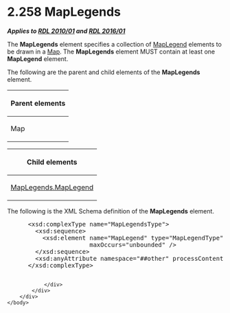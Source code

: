 <html dir="LTR" xmlns:mshelp="http://msdn.microsoft.com/mshelp" xmlns:ddue="http://ddue.schemas.microsoft.com/authoring/2003/5" xmlns:xlink="http://www.w3.org/1999/xlink" xmlns:tool="http://www.microsoft.com/tooltip">
    <head>
        <meta http-equiv="Content-Type" content="text/html; CHARSET=utf-8"></meta>
        <meta name="save" content="history"></meta>
        <title>2.258 MapLegends</title>
        <xml>
            <mshelp:toctitle title="2.258 MapLegends"></mshelp:toctitle>
            <mshelp:rltitle title="[MS-RDL]: MapLegends"></mshelp:rltitle>
            <mshelp:keyword index="A" term="08b818b5-0017-4623-a671-2d5b3b710187"></mshelp:keyword>
            <mshelp:attr name="DCSext.ContentType" value="open specification"></mshelp:attr>
            <mshelp:attr name="AssetID" value="08b818b5-0017-4623-a671-2d5b3b710187"></mshelp:attr>
            <mshelp:attr name="TopicType" value="kbRef"></mshelp:attr>
            <mshelp:attr name="DCSext.Title" value="[MS-RDL]: MapLegends" />
        </xml>
    </head>
    <body>
        <div id="header">
            <h1 class="heading">2.258 MapLegends</h1>
        </div>
        <div id="mainSection">
            <div id="mainBody">
                <div id="allHistory" class="saveHistory"></div>
                <div id="sectionSection0" class="section" name="collapseableSection">
                    

<p><b><i>Applies to </i></b><a href="3428e690-a348-4ec7-8a6a-8efb42d2cdee.md"><b><i>RDL 2010/01</i></b></a><b><i>
and </i></b><a href="52ce3983-2bfc-4e72-9359-42aaf5fe4509.md"><b><i>RDL 2016/01</i></b></a></p>

<p>The <b>MapLegends</b> element specifies a collection of <a href="71c7ce11-4e8a-433b-975a-731e089ea04f.md">MapLegend</a> elements to be
drawn in a <a href="fd166dd8-6772-4507-b3f6-50a2b7cfd6ac.md">Map</a>. The <b>MapLegends</b>
element MUST contain at least one <b>MapLegend</b> element.</p>

<p>The following are the parent and child elements of the <b>MapLegends</b>
element.</p>

<table>
 <thead>
  <tr>
   <th>
   <p>Parent elements</p>
   </th>
  </tr>
 </thead>
 <tr>
  <td>
  <p>Map</p>
  </td>
 </tr>
</table>

<p> </p>

<table>
 <thead>
  <tr>
   <th>
   <p>Child elements</p>
   </th>
  </tr>
 </thead>
 <tr>
  <td>
  <p><a href="f06abfe9-4841-45f7-bdf9-ad38af4e2562.md">MapLegends.MapLegend</a></p>
  </td>
 </tr>
</table>

<p>The following is the XML Schema definition of the <b>MapLegends</b>
element.</p>

<dl>
<dd>
<div><pre> &lt;xsd:complexType name=&quot;MapLegendsType&quot;&gt;
   &lt;xsd:sequence&gt;
     &lt;xsd:element name=&quot;MapLegend&quot; type=&quot;MapLegendType&quot; minOccurs=&quot;1&quot; 
                  maxOccurs=&quot;unbounded&quot; /&gt;
   &lt;/xsd:sequence&gt;
   &lt;xsd:anyAttribute namespace=&quot;##other&quot; processContents=&quot;lax&quot; /&gt;
 &lt;/xsd:complexType&gt;
  
</pre></div>
</dd></dl>


                </div>
            </div>
        </div>
    </body>
</html>